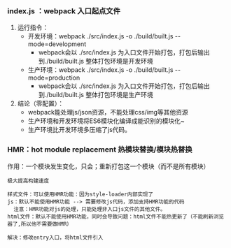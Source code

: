 ### index.js ：webpack 入口起点文件
  1. 运行指令：
      + 开发环境：webpack ./src/index.js -o ./build/built.js --mode=development
        + webpack会以 ./src/index.js 为入口文件开始打包，打包后输出到./build/built.js 整体打包环境是开发环境
      + 生产环境：webpack ./src/index.js -o ./build/built.js --mode=production
        + webpack会以 ./src/index.js 为入口文件开始打包，打包后输出到./build/built.js 整体打包环境是生产环境
  2. 结论（零配置）：
      + webpack能处理js/json资源，不能处理css/img等其他资源
      + 生产环境和开发环境将ES6模块化编译成能识别的模块化~
      + 生产环境比开发环境多压缩了js代码。
### HMR：hot module replacement 热模块替换/模块热替换
  作用：一个模块发生变化，只会；重新打包这一个模块（而不是所有模块）

    极大提高构建速度

    样式文件：可以使用HMR功能：因为style-loader内部实现了 
    js：默认不能使用HMR功能 --> 需要修改js代码，添加支持HMR功能的代码
      注意：HMR功能对js的处理，只能处理非入口js文件的其他文件。
    html文件：默认不能使用HMR功能，同时会导致问题：html文件不能热更新了（不能刷新浏览器了,所以他不需要做HMR）

    解决：修改entry入口，将html文件引入